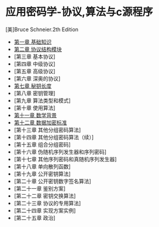 # 应用密码学-协议,算法与c源程序

[美]Bruce Schneier.2th Edition

- [第一章 基础知识](chapter1.md)
- [第二章 协议结构模块](chapter2.md)
- [第三章 基本协议]
- [第四章 中级协议]
- [第五章 高级协议]
- [第六章 深奥的协议]
- [第七章 秘钥长度](chapter7.md)
- [第八章 密钥管理]
- [第九章 算法类型和模式]
- [第十章 使用算法]
- [第十一章 数学背景](chapter11.md)
- [第十二章 数据加密标准](chapter12.md)
- [第十三章 其他分组密码算法]
- [第十四章 其他分组密码算法（续）]
- [第十五章 组合分组密码]
- [第十六章 伪随机序列发生器和序列密码]
- [第十七章 其他序列密码和真随机序列发生器]
- [第十八章 单向散列函数]
- [第十九章 公开密钥算法]
- [第二十章 公开密钥数字签名算法]
- [第二十一章 鉴别方案]
- [第二十二章 密钥交换算法]
- [第二十三章 协议的专用算法]
- [第二十四章 实现方案实例]
- [第二十五章 政治]

